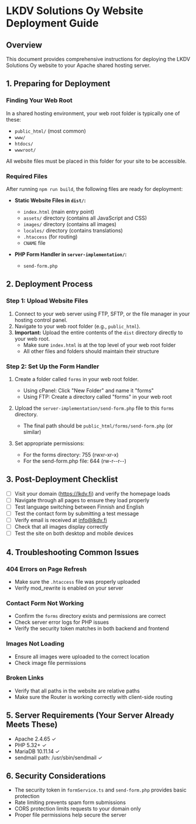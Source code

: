 # LKDV Solutions Oy Website Deployment Guide

## Overview
This document provides comprehensive instructions for deploying the LKDV Solutions Oy website to your Apache shared hosting server.

## 1. Preparing for Deployment

### Finding Your Web Root

In a shared hosting environment, your web root folder is typically one of these:
- `public_html/` (most common)
- `www/` 
- `htdocs/`
- `wwwroot/`

All website files must be placed in this folder for your site to be accessible.

### Required Files

After running `npm run build`, the following files are ready for deployment:

- **Static Website Files in `dist/`:**
  - `index.html` (main entry point)
  - `assets/` directory (contains all JavaScript and CSS)
  - `images/` directory (contains all images)
  - `locales/` directory (contains translations)
  - `.htaccess` (for routing)
  - `CNAME` file

- **PHP Form Handler in `server-implementation/`:**
  - `send-form.php`

## 2. Deployment Process

### Step 1: Upload Website Files

1. Connect to your web server using FTP, SFTP, or the file manager in your hosting control panel.
2. Navigate to your web root folder (e.g., `public_html`).
3. **Important:** Upload the entire contents of the `dist` directory directly to your web root.
   - Make sure `index.html` is at the top level of your web root folder
   - All other files and folders should maintain their structure

### Step 2: Set Up the Form Handler

1. Create a folder called `forms` in your web root folder.
   - Using cPanel: Click "New Folder" and name it "forms"
   - Using FTP: Create a directory called "forms" in your web root

2. Upload the `server-implementation/send-form.php` file to this `forms` directory.
   - The final path should be `public_html/forms/send-form.php` (or similar)

3. Set appropriate permissions:
   - For the forms directory: 755 (rwxr-xr-x)
   - For the send-form.php file: 644 (rw-r--r--)

## 3. Post-Deployment Checklist

- [ ] Visit your domain (https://lkdv.fi) and verify the homepage loads
- [ ] Navigate through all pages to ensure they load properly
- [ ] Test language switching between Finnish and English
- [ ] Test the contact form by submitting a test message
- [ ] Verify email is received at info@lkdv.fi
- [ ] Check that all images display correctly
- [ ] Test the site on both desktop and mobile devices

## 4. Troubleshooting Common Issues

### 404 Errors on Page Refresh
- Make sure the `.htaccess` file was properly uploaded
- Verify mod_rewrite is enabled on your server

### Contact Form Not Working
- Confirm the `forms` directory exists and permissions are correct
- Check server error logs for PHP issues
- Verify the security token matches in both backend and frontend

### Images Not Loading
- Ensure all images were uploaded to the correct location
- Check image file permissions

### Broken Links
- Verify that all paths in the website are relative paths
- Make sure the Router is working correctly with client-side routing

## 5. Server Requirements (Your Server Already Meets These)

- Apache 2.4.65 ✓
- PHP 5.32+ ✓
- MariaDB 10.11.14 ✓
- sendmail path: /usr/sbin/sendmail ✓

## 6. Security Considerations

- The security token in `formService.ts` and `send-form.php` provides basic protection
- Rate limiting prevents spam form submissions
- CORS protection limits requests to your domain only
- Proper file permissions help secure the server
